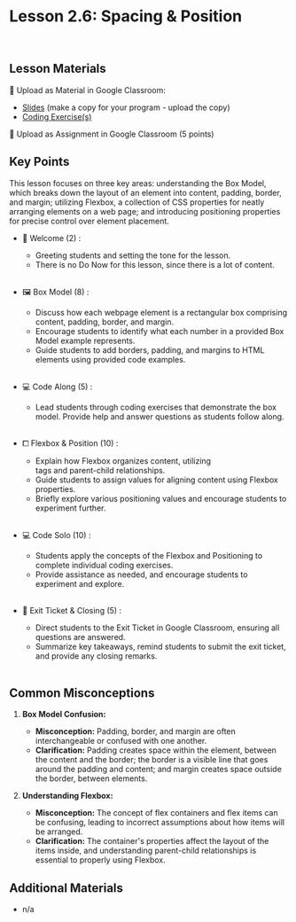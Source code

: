 # Lesson 2.6: Spacing & Position

<br>

## Lesson Materials

📖 Upload as Material in Google Classroom:
- [Slides](https://docs.google.com/presentation/d/1G3odkNgHxdRwVxgk4XI3EA8g7qpOgU6w19uQPq7S3j0/copy) (make a copy for your program - upload the copy)
- [Coding Exercise(s)](https://github.com/Nextech-Catapults/int-u2l6-student-exercises)

📝 Upload as Assignment in Google Classroom (5 points)
<br>

## Key Points
This lesson focuses on three key areas: understanding the Box Model, which breaks down the layout of an element into content, padding, border, and margin; utilizing Flexbox, a collection of CSS properties for neatly arranging elements on a web page; and introducing positioning properties for precise control over element placement.


- 👋 Welcome (2) : 
    - Greeting students and setting the tone for the lesson.
    - There is no Do Now for this lesson, since there is a lot of content. <br><br>

- 🖼️ Box Model (8) : 
    - Discuss how each webpage element is a rectangular box comprising content, padding, border, and margin.
    - Encourage students to identify what each number in a provided Box Model example represents.
    - Guide students to add borders, padding, and margins to HTML elements using provided code examples.<br><br>

- 💻 Code Along (5) :
    - Lead students through coding exercises that demonstrate the box model. Provide help and answer questions as students follow along.<br><br>

- ⧠ Flexbox & Position (10) : 
    - Explain how Flexbox organizes content, utilizing <div> tags and parent-child relationships.
    - Guide students to assign values for aligning content using Flexbox properties.
    - Briefly explore various positioning values and encourage students to experiment further. <br><br>

- 💻 Code Solo (10) : 
    - Students apply the concepts of the Flexbox and Positioning to complete individual coding exercises.
    - Provide assistance as needed, and encourage students to experiment and explore. <br><br>

- 👋 Exit Ticket & Closing (5) : 
    - Direct students to the Exit Ticket in Google Classroom, ensuring all questions are answered.
    - Summarize key takeaways, remind students to submit the exit ticket, and provide any closing remarks. <br><br>


## Common Misconceptions

1. **Box Model Confusion:**
   * **Misconception:** Padding, border, and margin are often interchangeable or confused with one another.
   * **Clarification:** Padding creates space within the element, between the content and the border; the border is a visible line that goes around the padding and content; and margin creates space outside the border, between elements.

2. **Understanding Flexbox:**
   * **Misconception:** The concept of flex containers and flex items can be confusing, leading to incorrect assumptions about how items will be arranged.
   * **Clarification:** The container's properties affect the layout of the items inside, and understanding parent-child relationships is essential to properly using Flexbox.


## Additional Materials
- n/a
